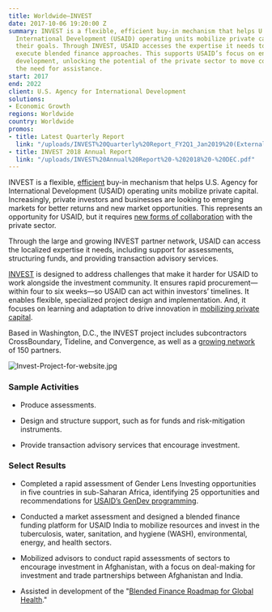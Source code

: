 ```yaml
---
title: Worldwide—INVEST
date: 2017-10-06 19:20:00 Z
summary: INVEST is a flexible, efficient buy-in mechanism that helps U.S. Agency for
  International Development (USAID) operating units mobilize private capital to achieve
  their goals. Through INVEST, USAID accesses the expertise it needs to evaluate and
  execute blended finance approaches. This supports USAID’s focus on enterprise-led
  development, unlocking the potential of the private sector to move countries beyond
  the need for assistance.
start: 2017
end: 2022
client: U.S. Agency for International Development
solutions:
- Economic Growth
regions: Worldwide
country: Worldwide
promos:
- title: Latest Quarterly Report
  link: "/uploads/INVEST%20Quarterly%20Report_FY2Q1_Jan2019%20(External).pdf"
- title: INVEST 2018 Annual Report
  link: "/uploads/INVEST%20Annual%20Report%20-%202018%20-%20DEC.pdf"
---
```


INVEST is a flexible, [efficient](https://www.devex.com/news/opinion-5-hacks-for-a-better-request-for-proposals-process-94249) buy-in mechanism that helps U.S. Agency for International Development (USAID) operating units mobilize private capital. Increasingly, private investors and businesses are looking to emerging markets for better returns and new market opportunities. This represents an opportunity for USAID, but it requires [new forms of collaboration](http://dai-global-developments.com/articles/using-development-assistance-to-catalyze-sound-investments-in-emerging-and-developing-markets/) with the private sector.

Through the large and growing INVEST partner network, USAID can access the localized expertise it needs, including support for assessments, structuring funds, and providing transaction advisory services.

[INVEST](https://www.usaid.gov/INVEST) is designed to address challenges that make it harder for USAID to work alongside the investment community. It ensures rapid procurement—within four to six weeks—so USAID can act within investors’ timelines. It enables flexible, specialized project design and implementation. And, it focuses on learning and adaptation to drive innovation in [mobilizing private capital](http://dai-global-developments.com/articles/demand-for-private-capital-draws-usaid-units-to-invest-program/).

Based in Washington, D.C., the INVEST project includes subcontractors CrossBoundary, Tideline, and Convergence, as well as a [growing network](https://www.devex.com/news/opinion-can-blended-finance-close-the-generational-gap-of-aid-workers-91466) of 150 partners.

![Invest-Project-for-website.jpg](/uploads/Invest-Project-for-website.jpg)

### Sample Activities

* Produce assessments.

* Design and structure support, such as for funds and risk-mitigation instruments.

* Provide transaction advisory services that encourage investment.

### Select Results

* Completed a rapid assessment of Gender Lens Investing opportunities in five countries in sub-Saharan Africa, identifying 25 opportunities and recommendations for [USAID’s GenDev programming](https://www.usaid.gov/what-we-do/gender-equality-and-womens-empowerment).

* Conducted a market assessment and designed a blended finance funding platform for USAID India to mobilize resources and invest in the tuberculosis, water, sanitation, and hygiene (WASH), environmental, energy, and health sectors.

* Mobilized advisors to conduct rapid assessments of sectors to encourage investment in Afghanistan, with a focus on deal-making for investment and trade partnerships between Afghanistan and India.

* Assisted in development of the "[Blended Finance Roadmap for Global Health](https://www.dai.com/news/usaid-launches-roadmap-for-attracting-investments-in-global-health)."